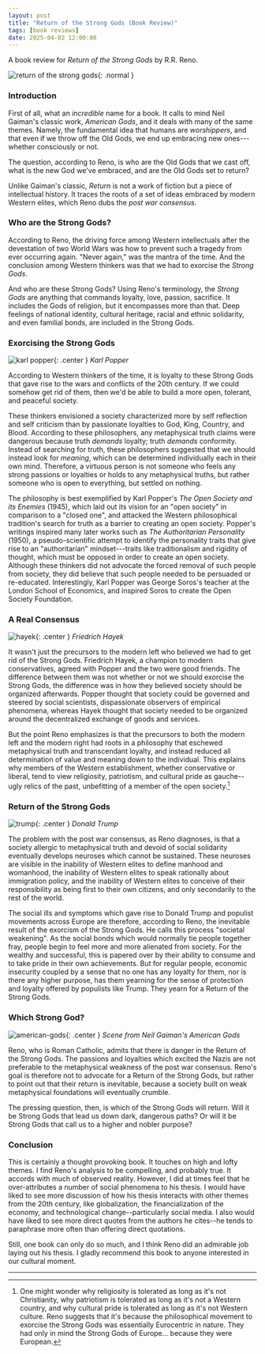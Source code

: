 ```yaml
---
layout: post
title: "Return of the Strong Gods (Book Review)"
tags: [book reviews]
date: 2025-04-02 12:00:00
---
```


A book review for *Return of the Strong Gods* by R.R. Reno.

![return of the strong gods](/assets/img/return-of-the-strong-gods.jpg){: .normal }

### Introduction

First of all, what an *incredible* name for a book. It calls to mind Neil Gaiman's classic work, *American Gods*, and it deals with many of the same themes. Namely, the fundamental idea that humans are *worshippers*, and that even if we throw off the Old Gods, we end up embracing new ones---whether consciously or not.

The question, according to Reno, is who are the Old Gods that we cast off, what is the new God we've embraced, and are the Old Gods set to return?

Unlike Gaiman's classic, *Return* is not a work of fiction but a piece of intellectual history. It traces the roots of a set of ideas embraced by modern Western elites, which Reno dubs the *post war consensus*. 

### Who are the Strong Gods?

According to Reno, the driving force among Western intellectuals after the devestation of two World Wars was how to prevent such a tragedy from ever occurring again. "Never again," was the mantra of the time. And the conclusion among Western thinkers was that we had to exorcise the *Strong Gods*. 

And who are these Strong Gods? Using Reno's terminology, the *Strong Gods* are anything that commands loyalty, love, passion, sacrifice. It includes the Gods of religion, but it encompasses more than that. Deep feelings of national identity, cultural heritage, racial and ethnic solidarity, and even familial bonds, are included in the Strong Gods. 

### Exorcising the Strong Gods

![karl popper](/assets/img/karlpopper.webp){: .center }
*Karl Popper*

According to Western thinkers of the time, it is loyalty to these Strong Gods that gave rise to the wars and conflicts of the 20th century. If we could somehow get rid of them, then we'd be able to build a more open, tolerant, and peaceful society.

These thinkers envisioned a society characterized more by self reflection and self criticism than by passionate loyalties to God, King, Country, and Blood. According to these philosophers, any metaphysical truth claims were dangerous because truth *demands* loyalty; truth *demands* conformity. Instead of searching for truth, these philosophers suggested that we should instead look for *meaning*, which can be determined individually each in their own mind. Therefore, a virtuous person is not someone who feels any strong passions or loyalties or holds to any metaphysical truths, but rather someone who is open to everything, but settled on nothing.

The philosophy is best exemplified by Karl Popper's *The Open Society and its Enemies* (1945),  which laid out its vision for an "open society" in comparison to a "closed one", and attacked the Western philosophical tradition's search for truth as a barrier to creating an open society. Popper's writings inspired many later works such as *The Authoritarian Personality* (1950), a pseudo-scientific attempt to identify the personality traits that give rise to an "authoritarian" mindset---traits like traditionalism and rigidity of thought, which must be opposed in order to create an open society. Although these thinkers did not advocate the forced removal of such people from society, they did believe that such people needed to be persuaded or re-educated. Interestingly, Karl Popper was George Soros's teacher at the London School of Economics, and inspired Soros to create the Open Society Foundation.

### A Real Consensus

![hayek](/assets/img/hayek.jpg){: .center }
*Friedrich Hayek*

It wasn't just the precursors to the modern left who believed we had to get rid of the Strong Gods. Friedrich Hayek, a champion to modern conservatives, agreed with Popper and the two were good friends. The difference between them was not whether or not we should exorcise the Strong Gods, the difference was in how they believed society should be organized afterwards. Popper thought that society could be governed and steered by social scientists, dispassionate observers of empirical phenomena, whereas Hayek thought that society needed to be organized around the decentralized exchange of goods and services.

But the point Reno emphasizes is that the precursors to both the modern left and the modern right had roots in a philosophy that eschewed metaphysical truth and transcendant loyalty, and instead reduced all determination of value and meaning down to the individual. This explains why members of the Western establishment, whether conservative or liberal, tend to view religiosity, patriotism, and cultural pride as gauche--ugly relics of the past, unbefitting of a member of the open society.[^1]

### Return of the Strong Gods

![trump](/assets/img/donald-trump.avif){: .center }
*Donald Trump*

The problem with the post war consensus, as Reno diagnoses, is that a society allergic to metaphysical truth and devoid of social solidarity eventually develops neuroses which cannot be sustained. These neuroses are visible in the inability of Western elites to define manhood and womanhood, the inability of Western elites to speak rationally about immigration policy, and the inability of Western elites to conceive of their responsibility as being first to their own citizens, and only secondarily to the rest of the world.

The social ills and symptoms which gave rise to Donald Trump and populist movements across Europe are therefore, according to Reno, the inevitable result of the exorcism of the Strong Gods. He calls this process "societal weakening". As the social bonds which would normally tie people together fray, people begin to feel more and more alienated from society. For the wealthy and successful, this is papered over by their ability to consume and to take pride in their own achievements. But for regular people, economic insecurity coupled by a sense that no one has any loyalty for them, nor is there any higher purpose, has them yearning for the sense of protection and loyalty offered by populists like Trump.  They yearn for a Return of the Strong Gods.

### Which Strong God?

![american-gods](/assets/img/american-gods.jpg){: .center }
*Scene from Neil Gaiman's American Gods*


Reno, who is Roman Catholic, admits that there is danger in the Return of the Strong Gods. The passions and loyalties which excited the Nazis are not preferable to the metaphysical weakness of the post war consensus. Reno's goal is therefore not to advocate for a Return of the Strong Gods, but rather to point out that their return is inevitable, because a society built on weak metaphysical foundations will eventually crumble.

The pressing question, then, is which of the Strong Gods will return. Will it be Strong Gods that lead us down dark, dangerous paths? Or will it be Strong Gods that call us to a higher and nobler purpose?

### Conclusion

This is certainly a thought provoking book. It touches on high and lofty themes. I find Reno's analysis to be compelling, and probably true. It accords with much of observed reality. However, I did at times feel that he over-attributes a number of social phenomena to his thesis. I would have liked to see more discussion of how his thesis interacts with other themes from the 20th century, like globalization, the financialization of the economy, and technological change--particularly social media. I also would have liked to see more direct quotes from the authors he cites--he tends to paraphrase more often than offering direct quotations.

Still, one book can only do so much, and I think Reno did an admirable job laying out his thesis. I gladly recommend this book to anyone interested in our cultural moment.

---

[^1]: One might wonder why religiosity is tolerated as long as it's not Christianity, why patriotism is tolerated as long as it's not a Western country, and why cultural pride is tolerated as long as it's not Western culture. Reno suggests that it's because the philosophical movement to exorcise the Strong Gods was essentially Eurocentric in nature. They had only in mind the Strong Gods of Europe... because they were European.







